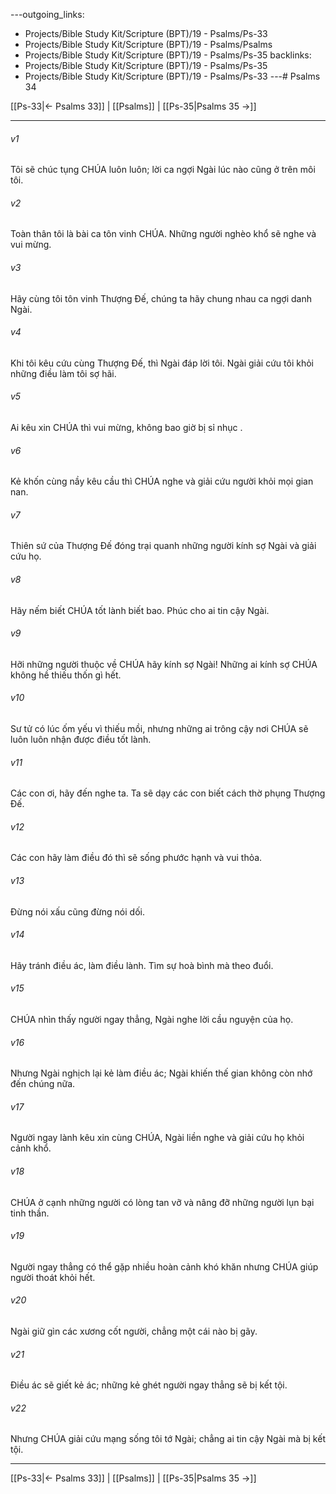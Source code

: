 ---outgoing_links:
  - Projects/Bible Study Kit/Scripture (BPT)/19 - Psalms/Ps-33
  - Projects/Bible Study Kit/Scripture (BPT)/19 - Psalms/Psalms
  - Projects/Bible Study Kit/Scripture (BPT)/19 - Psalms/Ps-35
backlinks:
  - Projects/Bible Study Kit/Scripture (BPT)/19 - Psalms/Ps-35
  - Projects/Bible Study Kit/Scripture (BPT)/19 - Psalms/Ps-33
---# Psalms 34

[[Ps-33|← Psalms 33]] | [[Psalms]] | [[Ps-35|Psalms 35 →]]
***



###### v1 
Tôi sẽ chúc tụng CHÚA luôn luôn; lời ca ngợi Ngài lúc nào cũng ở trên môi tôi. 

###### v2 
Toàn thân tôi là bài ca tôn vinh CHÚA. Những người nghèo khổ sẽ nghe và vui mừng. 

###### v3 
Hãy cùng tôi tôn vinh Thượng Đế, chúng ta hãy chung nhau ca ngợi danh Ngài. 

###### v4 
Khi tôi kêu cứu cùng Thượng Đế, thì Ngài đáp lời tôi. Ngài giải cứu tôi khỏi những điều làm tôi sợ hãi. 

###### v5 
Ai kêu xin CHÚA thì vui mừng, không bao giờ bị sỉ nhục . 

###### v6 
Kẻ khốn cùng nầy kêu cầu thì CHÚA nghe và giải cứu người khỏi mọi gian nan. 

###### v7 
Thiên sứ của Thượng Đế đóng trại quanh những người kính sợ Ngài và giải cứu họ. 

###### v8 
Hãy nếm biết CHÚA tốt lành biết bao. Phúc cho ai tin cậy Ngài. 

###### v9 
Hỡi những người thuộc về CHÚA hãy kính sợ Ngài! Những ai kính sợ CHÚA không hề thiếu thốn gì hết. 

###### v10 
Sư tử có lúc ốm yếu vì thiếu mồi, nhưng những ai trông cậy nơi CHÚA sẽ luôn luôn nhận được điều tốt lành. 

###### v11 
Các con ơi, hãy đến nghe ta. Ta sẽ dạy các con biết cách thờ phụng Thượng Đế. 

###### v12 
Các con hãy làm điều đó thì sẽ sống phước hạnh và vui thỏa. 

###### v13 
Đừng nói xấu cũng đừng nói dối. 

###### v14 
Hãy tránh điều ác, làm điều lành. Tìm sự hoà bình mà theo đuổi. 

###### v15 
CHÚA nhìn thấy người ngay thẳng, Ngài nghe lời cầu nguyện của họ. 

###### v16 
Nhưng Ngài nghịch lại kẻ làm điều ác; Ngài khiến thế gian không còn nhớ đến chúng nữa. 

###### v17 
Người ngay lành kêu xin cùng CHÚA, Ngài liền nghe và giải cứu họ khỏi cảnh khổ. 

###### v18 
CHÚA ở cạnh những người có lòng tan vỡ và nâng đỡ những người lụn bại tinh thần. 

###### v19 
Người ngay thẳng có thể gặp nhiều hoàn cảnh khó khăn nhưng CHÚA giúp người thoát khỏi hết. 

###### v20 
Ngài giữ gìn các xương cốt người, chẳng một cái nào bị gãy. 

###### v21 
Điều ác sẽ giết kẻ ác; những kẻ ghét người ngay thẳng sẽ bị kết tội. 

###### v22 
Nhưng CHÚA giải cứu mạng sống tôi tớ Ngài; chẳng ai tin cậy Ngài mà bị kết tội.

***
[[Ps-33|← Psalms 33]] | [[Psalms]] | [[Ps-35|Psalms 35 →]]
